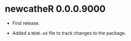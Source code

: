 # newcatheR 0.0.0.9000

* First release.

* Added a `NEWS.md` file to track changes to the package.
